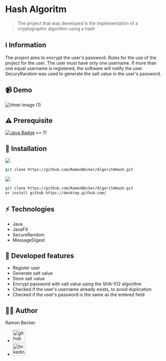 # Hash Algoritm
> The project that was developed is the implementation of a cryptographic algorithm using a hash
> 
## :information_source: Information 
The project aims to encrypt the user's password. Rules for the use of the project for the user. The user must have only one username. If more than one equal username is registered, the software will notify the user. SecuryRandom was used to generate the salt value in the user's password.

## 📹 Demo

![Hnet-image (1)](https://user-images.githubusercontent.com/44611131/113917320-756fc280-97b7-11eb-8af6-ccdab373066d.gif)

## ⚠️ Prerequisite
[![Java Badge](https://img.shields.io/badge/Java-ED8B00?style=for-the-badge&logo=java&logoColor=white)](https://www.oracle.com/br/java/technologies/javase-downloads.html) >= 11 


## :rocket: Installation

![](https://img.shields.io/badge/Linux-FCC624?style=for-the-badge&logo=linux&logoColor=black)

```sh
git clone https://github.com/RamonBecker/AlgoritmHash.git
```

![](https://img.shields.io/badge/Windows-0078D6?style=for-the-badge&logo=windows&logoColor=white)


```sh
git clone https://github.com/RamonBecker/AlgoritmHash.git
or install github https://desktop.github.com/ 

```

## :zap: Technologies	

- Java
- JavaFX
- SecureRandom
- MessageDigest

## :memo: Developed features

- Register user
- Generate salt value
- Store salt value
- Encrypt password with salt value using the SHA-512 algorithm
- Checked if the user's username already exists, to avoid duplication
- Checked if the user's password is the same as the entered field



## :technologist:	 Author

Ramon Becker


- [<img src='https://cdn.jsdelivr.net/npm/simple-icons@3.0.1/icons/github.svg' alt='github' height='40'>](https://github.com/RamonBecker)  
- [<img src='https://cdn.jsdelivr.net/npm/simple-icons@3.0.1/icons/linkedin.svg' alt='linkedin' height='40'>](https://www.linkedin.com/in/https://www.linkedin.com/in/ramon-becker-da-silva-96b81b141//)


